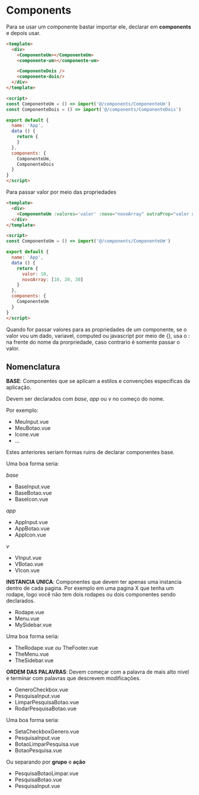 # Components
Para se usar um componente bastar importar ele, declarar em **components** e depois usar.

```html
<template>
  <div>
    <ComponenteUm></ComponenteUm>
    <componente-um></componente-um>

    <ComponenteDois />
    <componente-dois/>
  </div>
</template>

<script>
const ComponenteUm = () => import('@/components/ComponenteUm')
const ComponenteDois = () => import('@/components/ComponenteDois')

export default {
  name: 'App',
  data () {
    return {
    }
  },
  components: {
    ComponenteUm,
    ComponenteDois
  }
}
</script>
```

Para passar valor por meio das propriedades
```html
<template>
  <div>
    <ComponenteUm :valores='valor' :novo="novoArray" outraProp="valor qualquer" :soma="{ 10 + 5}" />
  </div>
</template>

<script>
const ComponenteUm = () => import('@/components/ComponenteUm')

export default {
  name: 'App',
  data () {
    return {
      valor: 10,
      novoArray: [10, 20, 30]
    }
  },
  components: {
    ComponenteUm
  }
}
</script>
```

Quando for passar valores para as propriedades de um componente, se o valor vou um dado, variavel, computed ou javascript por meio de {}, usa o : na frente do nome da prorpriedade, caso contrario é somente passar o valor.

## Nomenclatura
**BASE**: Componentes que se aplicam a estilos e convenções especificas da aplicação.

Devem ser declarados com _base_, _app_ ou _v_ no começo do nome.

Por exemplo:
- MeuInput.vue
- MeuBotao.vue
- Icone.vue
- ...

Estes anteriores seriam formas ruins de declarar componentes base.

Uma boa forma seria:

_base_
- BaseInput.vue
- BaseBotao.vue
- BaseIcon.vue

_app_
- AppInput.vue
- AppBotao.vue
- AppIcon.vue

_v_
- VInput.vue
- VBotao.vue
- VIcon.vue

**INSTANCIA UNICA**: Componentes que devem ter apenas uma instancia dentro de cada pagina. Por exemplo em uma pagina X que tenha um rodape, logo você não tem dois rodapes ou dois componentes sendo declarados.

- Rodape.vue
- Menu.vue
- MySidebar.vue

Uma boa forma seria:

- TheRodape.vue _ou_ TheFooter.vue
- TheMenu.vue
- TheSidebar.vue

**ORDEM DAS PALAVRAS**: Devem começar com a palavra de mais alto nivel e terminar com palavras que descrevem modificações.

- GeneroCheckbox.vue
- PesquisaInput.vue
- LimparPesquisaBotao.vue
- RodarPesquisaBotao.vue

Uma boa forma seria:
- SetaCheckboxGenero.vue
- PesquisaInput.vue
- BotaoLimparPesquisa.vue
- BotaoPesquisa.vue


Ou separando por **grupo** e **ação**
- PesquisaBotaoLimpar.vue
- PesquisaBotao.vue
- PesquisaInput.vue